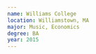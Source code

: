 ```yaml
---
name: Williams College
location: Williamstown, MA
major: Music, Economics
degree: BA
year: 2015
---
```



